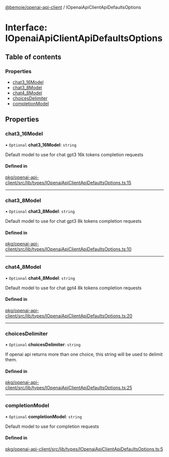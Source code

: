 [@bemoje/openai-api-client](https://github.com/bemoje/tsmono/blob/main/docs/md/openai-api-client/index.md) / IOpenaiApiClientApiDefaultsOptions

# Interface: IOpenaiApiClientApiDefaultsOptions

## Table of contents

### Properties

- [chat3\_16Model](https://github.com/bemoje/tsmono/blob/main/docs/md/openai-api-client/interfaces/IOpenaiApiClientApiDefaultsOptions.md#chat3_16model)
- [chat3\_8Model](https://github.com/bemoje/tsmono/blob/main/docs/md/openai-api-client/interfaces/IOpenaiApiClientApiDefaultsOptions.md#chat3_8model)
- [chat4\_8Model](https://github.com/bemoje/tsmono/blob/main/docs/md/openai-api-client/interfaces/IOpenaiApiClientApiDefaultsOptions.md#chat4_8model)
- [choicesDelimiter](https://github.com/bemoje/tsmono/blob/main/docs/md/openai-api-client/interfaces/IOpenaiApiClientApiDefaultsOptions.md#choicesdelimiter)
- [completionModel](https://github.com/bemoje/tsmono/blob/main/docs/md/openai-api-client/interfaces/IOpenaiApiClientApiDefaultsOptions.md#completionmodel)

## Properties

### chat3\_16Model

• `Optional` **chat3\_16Model**: `string`

Default model to use for chat gpt3 16k tokens completion requests

#### Defined in

[pkg/openai-api-client/src/lib/types/IOpenaiApiClientApiDefaultsOptions.ts:15](https://github.com/bemoje/tsmono/blob/87185a0/pkg/openai-api-client/src/lib/types/IOpenaiApiClientApiDefaultsOptions.ts#L15)

___

### chat3\_8Model

• `Optional` **chat3\_8Model**: `string`

Default model to use for chat gpt3 8k tokens completion requests

#### Defined in

[pkg/openai-api-client/src/lib/types/IOpenaiApiClientApiDefaultsOptions.ts:10](https://github.com/bemoje/tsmono/blob/87185a0/pkg/openai-api-client/src/lib/types/IOpenaiApiClientApiDefaultsOptions.ts#L10)

___

### chat4\_8Model

• `Optional` **chat4\_8Model**: `string`

Default model to use for chat gpt4 8k tokens completion requests

#### Defined in

[pkg/openai-api-client/src/lib/types/IOpenaiApiClientApiDefaultsOptions.ts:20](https://github.com/bemoje/tsmono/blob/87185a0/pkg/openai-api-client/src/lib/types/IOpenaiApiClientApiDefaultsOptions.ts#L20)

___

### choicesDelimiter

• `Optional` **choicesDelimiter**: `string`

If openai api returns more than one choice, this string will be used to delimit them.

#### Defined in

[pkg/openai-api-client/src/lib/types/IOpenaiApiClientApiDefaultsOptions.ts:25](https://github.com/bemoje/tsmono/blob/87185a0/pkg/openai-api-client/src/lib/types/IOpenaiApiClientApiDefaultsOptions.ts#L25)

___

### completionModel

• `Optional` **completionModel**: `string`

Default model to use for completion requests

#### Defined in

[pkg/openai-api-client/src/lib/types/IOpenaiApiClientApiDefaultsOptions.ts:5](https://github.com/bemoje/tsmono/blob/87185a0/pkg/openai-api-client/src/lib/types/IOpenaiApiClientApiDefaultsOptions.ts#L5)

